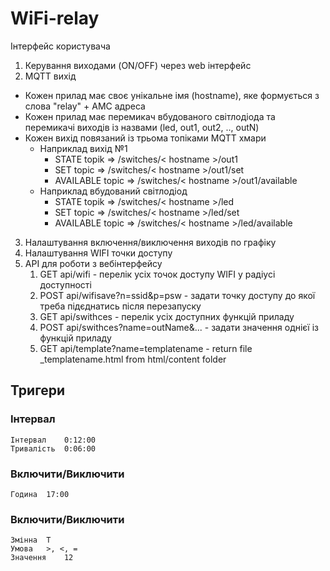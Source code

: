 # WiFi-relay
Інтерфейс користувача
1. Керування виходами (ON/OFF) через web інтерфейс
2. MQTT вихід
* Кожен прилад має своє унікальне імя (hostname), яке формується з слова "relay" + AMC адреса
* Кожен прилад має перемикач вбудованого світлодіода та перемикачі виходів із назвами (led, out1, out2, .., outN)
* Кожен вихід повязаний із трьома топіками MQTT хмари 
	* Наприклад вихід №1
		* STATE topik => /switches/< hostname >/out1
		* SET topic => /switches/< hostname >/out1/set	
		* AVAILABLE topic => /switches/< hostname >/out1/available
	* Наприклад вбудований світлодіод
		* STATE topik => /switches/< hostname >/led
		* SET topic => /switches/< hostname >/led/set	
		* AVAILABLE topic => /switches/< hostname >/led/available
3. Налаштування включення/виключення виходів по графіку
4. Налаштування WIFI точки доступу
5. API для роботи з вебінтерфейсу
	1. GET api/wifi - перелік усіх точок доступу WIFI у радіусі доступності
	2. POST api/wifisave?n=ssid&p=psw - задати точку доступу до якої треба підєднатись після перезапуску
	3. GET api/swithces - перелік усіх доступних функцій приладу
	4. POST api/swithces?name=outName&...   - задати значення однієї із функцій приладу
	5. GET api/template?name=templatename    - return file _templatename.html from html/content folder


## Тригери		
### Інтервал		
	Інтервал	0:12:00
	Тривалість	0:06:00
### Включити/Виключити		
	Година	17:00
### Включити/Виключити		
	Змінна	Т
	Умова	>, <, =
	Значення	12
